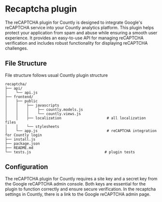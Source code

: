# Recaptcha plugin

The reCAPTCHA plugin for Countly is designed to integrate Google's reCAPTCHA service into your Countly analytics platform. This plugin helps protect your application from spam and abuse while ensuring a smooth user experience. It provides an easy-to-use API for managing reCAPTCHA verification and includes robust functionality for displaying reCAPTCHA challenges.

## File Structure

File structure follows usual Countly plugin structure
```
recaptcha/
├── api/
│    └── api.js                               
├── frontend/
│    ├── public
│    │    ├── javascripts
│    │    │    ├── countly.models.js           
│    │    │    └── countly.views.js            
│    │    ├── localization                     # all localization files
│    │    └── stylesheets
│    └── app.js                                # reCAPTCHA integration for Countly login
├── install.js
├── package.json
├── README.md
└── tests.js                                  # plugin tests
```

## Configuration

The reCAPTCHA plugin for Countly requires a site key and a secret key from the Google reCAPTCHA admin console. Both keys are essential for the plugin to function correctly and ensure secure verification. In the recaptcha settings in Countly, there is a link to the Google reCAPTCHA admin page.
